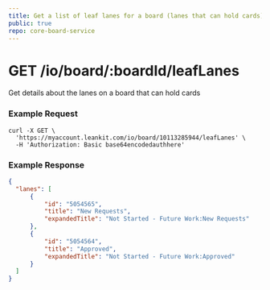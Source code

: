 ```yaml
---
title: Get a list of leaf lanes for a board (lanes that can hold cards)
public: true
repo: core-board-service
---
```

# GET /io/board/:boardId/leafLanes
Get details about the lanes on a board that can hold cards

### Example Request
```shell
curl -X GET \
  'https://myaccount.leankit.com/io/board/10113285944/leafLanes' \
  -H 'Authorization: Basic base64encodedauthhere'
```

  ### Example Response
  ```json
{
    "lanes": [
        {
            "id": "5054565",
            "title": "New Requests",
            "expandedTitle": "Not Started - Future Work:New Requests"
        },
        {
            "id": "5054564",
            "title": "Approved",
            "expandedTitle": "Not Started - Future Work:Approved"
        }
    ]
}
  ```
